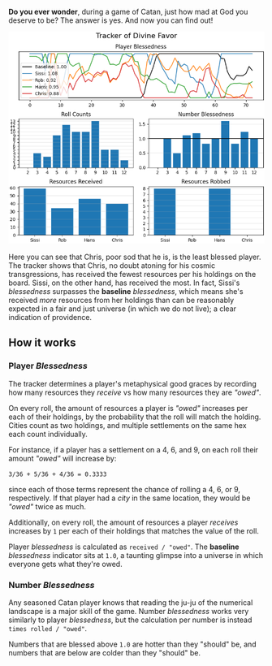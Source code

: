 **Do you ever wonder**, during a game of Catan, just how mad at God you deserve to be?  The answer is yes.  And now you can find out!

![Sample game](sample_game.png)

Here you can see that Chris, poor sod that he is, is the least blessed player.  The tracker shows that Chris, no doubt atoning for his cosmic transgressions, has received the fewest resources per his holdings on the board.  Sissi, on the other hand, has received the most.  In fact, Sissi's *blessedness* surpasses the **baseline** *blessedness*, which means she's received *more* resources from her holdings than can be reasonably expected in a fair and just universe (in which we do not live); a clear indication of providence.

## How it works

### Player *Blessedness*
The tracker determines a player's metaphysical good graces by recording how many resources they *receive* vs how many resources they are *"owed"*.

On every roll, the amount of resources a player is *"owed"* increases per each of their holdings, by the probability that the roll will match the holding.  Cities count as two holdings, and multiple settlements on the same hex each count individually.

For instance, if a player has a settlement on a 4, 6, and 9, on each roll their amount *"owed"* will increase by:

```
3/36 + 5/36 + 4/36 = 0.3333
```

since each of those terms represent the chance of rolling a 4, 6, or 9, respectively.  If that player had a *city* in the same location, they would be *"owed"* twice as much.

Additionally, on every roll, the amount of resources a player *receives* increases by `1` per each of their holdings that matches the value of the roll.

Player *blessedness* is calculated as `received / "owed"`.  The **baseline** *blessedness* indicator sits at `1.0`, a taunting glimpse into a universe in which everyone gets what they're owed.

### Number *Blessedness*
Any seasoned Catan player knows that reading the ju-ju of the numerical landscape is a major skill of the game.  Number *blessedness* works very similarly to player *blessedness*, but the calculation per number is instead `times rolled / "owed"`.

Numbers that are blessed above `1.0` are hotter than they "should" be, and numbers that are below are colder than they "should" be.